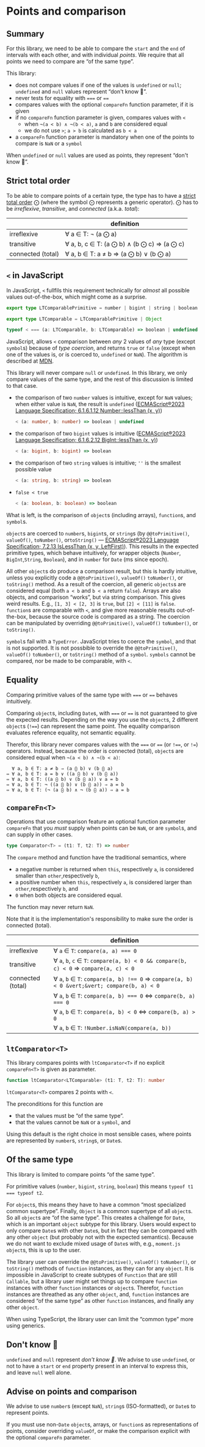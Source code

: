 <!---
Copyright © 2022 by Jan Dockx

Licensed under the Apache License, Version 2.0 (the “License”);
you may not use this file except in compliance with the License.
You may obtain a copy of the License at

http://www.apache.org/licenses/LICENSE-2.0

Unless required by applicable law or agreed to in writing, software
distributed under the License is distributed on an “AS IS” BASIS,
WITHOUT WARRANTIES OR CONDITIONS OF ANY KIND, either express or implied.
See the License for the specific language governing permissions and
limitations under the License.
-->

# Points and comparison

## Summary

For this library, we need to be able to compare the `start` and the `end` of intervals with each other, and with
individual _points_. We require that all points we need to compare are “of the same type”.

This library:

- does not compare values if one of the values is `undefined` or `null`; `undefined` and `null` values represent “don't
  know 🤷”.
- never tests for equality with `===` or `==`
- compares values with the optional `compareFn` function parameter, if it is given
- if no `compareFn` function parameter is given, compares values with `<`
  - when `¬(a < b) ∧ ¬(b < a)`, `a` and `b` are considered equal
  - we do not use `>`; `a > b` is calculated as `b < a`
- a `compareFn` function parameter is mandatory when one of the points to compare is `NaN` or a `symbol`

When `undefined` or `null` values are used as points, they represent “don't know 🤷”.

## Strict total order

To be able to compare points of a certain type, the type has to have a
[strict total order](https://en.wikipedia.org/wiki/Total¬_order) ⨀ (where the symbol ⨀ represents a generic operator). ⨀
has to be _irreflexive_, _transitive_, and _connected_ (a.k.a. _total_):

|                   | definition                                 |
| ----------------- | ------------------------------------------ |
| irreflexive       | ∀ a ∈ T: ¬ (a ⨀ a)                         |
| transitive        | ∀ a, b, c ∈ T: (a ⨀ b) ∧ (b ⨀ c) ⇒ (a ⨀ c) |
| connected (total) | ∀ a, b ∈ T: a ≠ b ⇒ (a ⨀ b) ∨ (b ⨀ a)      |

## `<` in JavaScript

In JavaScript, `<` fullfils this requirement technically for _almost_ all possible values out-of-the-box, which might
come as a surprise.

```ts
export type LTComparablePrimitive = number | bigint | string | boolean | Function

export type LTComparable = LTComparablePrimitive | Object

typeof < === (a: LTComparable, b: LTComparable) => boolean | undefined
```

JavaScript, allows `<` comparison between _any_ 2 values of _any_ type (except `symbol`s) because of _type coercion_,
and returns `true` or `false` (except when one of the values is, or is coerced to, `undefined` or `NaN`). The algorithm
is described at [MDN](https://developer.mozilla.org/en-US/docs/Web/JavaScript/Reference/Operators/Less_than).

This library will never compare `null` or `undefined`. In this library, we only compare values of the same type, and the
rest of this discussion is limited to that case.

- the comparison of two `number` values is intuitive, except for `NaN` values; when either value is `NaN`, the result is
  `undefined`
  ([ECMAScript®2023 Language Specification; 6.1.6.1.12 Number::lessThan (x, y)](https://tc39.es/ecma262/#sec-numeric-types-number-lessThan))

  ```ts
  < (a: number, b: number) => boolean | undefined
  ```

- the comparison of two `bigint` values is intuitive
  ([ECMAScript®2023 Language Specification; 6.1.6.2.12 BigInt::lessThan (x, y)](https://tc39.es/ecma262/#sec-numeric-types-bigint-lessThan))

  ```ts
  < (a: bigint, b: bigint) => boolean
  ```

- the comparison of two `string` values is intuitive; `''` is the smallest possible value

  ```ts
  < (a: string, b: string) => boolean
  ```

- `false < true`
  ```ts
  < (a: boolean, b: boolean) => boolean
  ```

What is left, is the comparison of `object`s (including arrays), `function`s, and `symbol`s.

`object`s are coerced to `number`s, `bigint`s, or `string`s (by `@@toPrimitive()`, `valueOf()`, `toNumber()`,
or`toString()` —
[ECMAScript®2023 Language Specification; 7.2.13 IsLessThan (x, y, LeftFirst)](https://tc39.es/ecma262/#sec-islessthan)).
This results in the expected primitive types, which behave intuitively, for wrapper objects (`Number`,
`BigInt`,`String`, `Boolean`), and in `number` for `Date` (ms since epoch).

All other `object`s do produce a comparison result, but this is hardly intuitive, unless you explicitly code a
`@@toPrimitive()`, `valueOf()` `toNumber()`, or `toString()` method. As a result of the coercion, all generic `objects`s
are considered equal (both `a < b` and `b < a` return `false`). Arrays are also objects, and comparison “works”, but via
string comparison. This gives weird results. E.g., `[1, 3] < [2, 3]` is `true`, but `[2] < [11]` is `false`. `function`s
are comparable with `<`, and give more reasonable results out-of-the-box, because the source code is compared as a
string. The coercion can be manipulated by overriding `@@toPrimitive()`, `valueOf()` `toNumber()`, or `toString()`.

`symbol`s fail with a `TypeError`. JavaScript tries to coerce the `symbol`, and that is not supported. It is not
possbible to override the `@@toPrimitive()`, `valueOf()` `toNumber()`, or `toString()` method of a `symbol`. `symbols`
cannot be compared, nor be made to be comparable, with `<`.

## Equality

Comparing primitive values of the same type with `===` or `==` behaves intuitively.

Comparing `object`s, including `Date`s, with `===` or `==` is not guaranteed to give the expected results. Depending on
the way you use the `object`s, 2 different `object`s (`!==`) can represent the same point. The equality comparison
evaluates reference equality, not semantic equality.

Therefor, this library never compares values with the `===` or `==` (or `!==`, or `!=`) operators. Instead, because the
order is connected (total), `object`s are considered equal when `¬(a < b) ∧ ¬(b < a)`:

```
  ∀ a, b ∈ T: a ≠ b ⇒ (a ⨀ b) ∨ (b ⨀ a)
⇔ ∀ a, b ∈ T: a = b ∨ ((a ⨀ b) ∨ (b ⨀ a))
⇔ ∀ a, b ∈ T: ((a ⨀ b) ∨ (b ⨀ a)) ∨ a = b
⇔ ∀ a, b ∈ T: ¬ ((a ⨀ b) ∨ (b ⨀ a)) ⇒ a = b
⇔ ∀ a, b ∈ T: (¬ (a ⨀ b) ∧ ¬ (b ⨀ a)) ⇒ a = b
```

## `compareFn<T>`

Operations that use comparison feature an optional function parameter `compareFn` that you _must_ supply when points can
be `NaN`, or are `symbol`s, and can supply in other cases.

```ts
type Comparator<T> = (t1: T, t2: T) => number
```

The `compare` method and function have the traditional semantics, where

- a negative number is returned when `this`, respectively `a`, is considered smaller than `other`,respectively `b`,
- a positive number when `this`, respectively `a`, is considered larger than `other`,respectively `b`, and
- `0` when both objects are considered equal.

The function may never return `NaN`.

Note that it is the implementation's responsibility to make sure the order is connected (total).

|                   | definition                                                                                   |
| ----------------- | -------------------------------------------------------------------------------------------- |
| irreflexive       | ∀ `a` ∈ `T`: `compare(a, a) === 0`                                                           |
| transitive        | ∀ `a`, `b`, `c` ∈ `T`: `compare(a, b) < 0 && compare(b, c) < 0` ⇒ `compare(a, c) < 0`        |
| connected (total) | ∀ `a`, `b` ∈ `T`: `compare(a, b) !== 0` ⇒ `compare(a, b) < 0 &vert;&vert; compare(b, a) < 0` |
|                   | ∀ `a`, `b` ∈ `T`: `compare(a, b) === 0` ⇔ `compare(b, a) === 0`                              |
|                   | ∀ `a`, `b` ∈ `T`: `compare(a, b) < 0` ⇔ `compare(b, a) > 0`                                  |
|                   | ∀ `a`, `b` ∈ `T`: `!Number.isNaN(compare(a, b))`                                             |

## `ltComparator<T>`

This library compares points with `ltComparator<T>` if no explicit `compareFn<T>` is given as parameter.

```ts
function ltComparator<LTComparable> (t1: T, t2: T): number
```

`ltComparator<T>` compares 2 points with `<`.

The preconditions for this function are

- that the values must be “of the same type”.
- that the values cannot be `NaN` or a `symbol`, and

Using this default is the right choice in most sensible cases, where points are represented by `number`s, `string`s, or
`Date`s.

## Of the same type

This library is limited to compare points “of the same type”.

For primitive values (`number`, `bigint`, `string`, `boolean`) this means `typeof t1 === typeof t2`.

For `object`s, this means they have to have a common “most specialized common supertype”. Finally, `Object` is a common
supertype of all `object`s. So all `object`s are “of the same type”. This creates a challenge for `Date`, which is an
important `object` subtype for this library. Users would expect to only compare `Date`s with other `Date`s, but in fact
they can be compared with any other `object` (but probably not with the expected semantics). Because we do not want to
exclude mixed usage of `Date`s with, e.g., `moment.js` `object`s, this is up to the user.

The library user can override the `@@toPrimitive()`, `valueOf()` `toNumber()`, or `toString()` methods of `function`
instances, as they can for any `object`. It is impossible in JavaScript to create subtypes of `Function` that are still
`Callable`, but a library user might set things up to compare `function` instances with other `function` instances or
`object`s. Therefor, `function` instances are threathed as any other `object`, and, `function` instances are considered
“of the same type” as other `function` instances, and finally any other `object`.

When using TypeScript, the library user can limit the “common type” more using generics.

## Don't know 🤷

`undefined` and `null` represent _don't know 🤷_. We advise to use `undefined`, or not to have a `start` or `end`
property present in an interval to express this, and leave `null` well alone.

## Advise on points and comparison

We advise to use `number`s (except `NaN`), `string`s (ISO-formatted), or `Date`s to represent points.

If you must use non-`Date` `object`s, arrays, or `function`s as representations of points, consider overriding
`valueOf`, or make the comparison explicit with the optional `compareFn` parameter.
